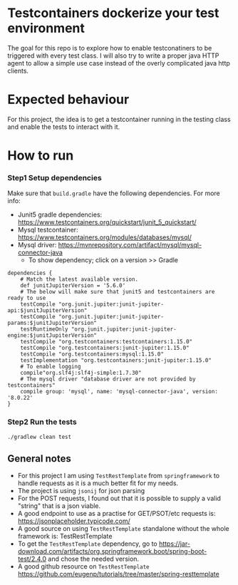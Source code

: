 # Testcontainers dockerize your test environment

The goal for this repo is to explore how to enable testconatiners to be triggered with every test class. 
I will also try to write a proper java HTTP agent to allow a simple use case instead of the overly complicated java http clients.

# Expected behaviour

For this project, the idea is to get a testcontainer running in the testing class and enable the tests to interact with it.


# How to run

### Step1 Setup dependencies

Make sure that ```build.gradle``` have the following dependencies.
For more info:
- Junit5 gradle dependencies: https://www.testcontainers.org/quickstart/junit_5_quickstart/
- Mysql testcontainer: https://www.testcontainers.org/modules/databases/mysql/
- Mysql driver: https://mvnrepository.com/artifact/mysql/mysql-connector-java
  - To show dependency; click on a version >> Gradle
```shell
dependencies {
    # Match the latest available version.
    def junitJupiterVersion = '5.6.0'
    # The below will make sure that junit5 and testcontainers are ready to use
    testCompile "org.junit.jupiter:junit-jupiter-api:$junitJupiterVersion"
    testCompile "org.junit.jupiter:junit-jupiter-params:$junitJupiterVersion"
    testRuntimeOnly "org.junit.jupiter:junit-jupiter-engine:$junitJupiterVersion"
    testCompile "org.testcontainers:testcontainers:1.15.0"
    testCompile "org.testcontainers:junit-jupiter:1.15.0"
    testCompile "org.testcontainers:mysql:1.15.0"
    testImplementation "org.testcontainers:junit-jupiter:1.15.0"
    # To enable logging
    compile"org.slf4j:slf4j-simple:1.7.30"
    # The mysql driver "database driver are not provided by testcontainers"
    compile group: 'mysql', name: 'mysql-connector-java', version: '8.0.22'
}
```


### Step2 Run the tests
```shell
./gradlew clean test
```


## General notes  

- For this project I am using ```TestRestTemplate``` from ```springframework``` to handle requests as it is a much better fit for my needs.  
- The project is using ```jsonij``` for json parsing
- For the POST requests, I found out that it is possible to supply a valid "string" that is a json viable.
- A good endpoint to use as a practise for GET/PSOT/etc requests is: https://jsonplaceholder.typicode.com/  
- A good source on using ```TestRestTemplate``` standalone without the whole framework is: TestRestTemplate
- To get the ```TestRestTemplate``` dependency, go to https://jar-download.com/artifacts/org.springframework.boot/spring-boot-test/2.4.0 and chose the needed version.
- A good github resource on ```TestRestTemplate``` https://github.com/eugenp/tutorials/tree/master/spring-resttemplate
